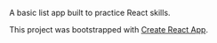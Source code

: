 A basic list app built to practice React skills.

This project was bootstrapped with [Create React App](https://github.com/facebookincubator/create-react-app).
